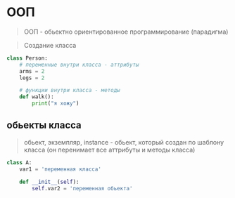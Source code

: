 # ООП
> ООП - обьектно ориентированное программирование (парадигма)

> Создание класса
```py
class Person:
    # переменные внутри класса - аттрибуты
    arms = 2
    legs = 2

    # функции внутри класса - методы
    def walk():
        print("я хожу")
```

## обьекты класса
> обьект, экземпляр, instance - обьект, который создан по шаблону класса (он перенимает все аттрибуты и методы класса)

```py
class A:
    var1 = 'переменная класса'

    def __init__(self):
        self.var2 = 'переменная обьекта'
```
